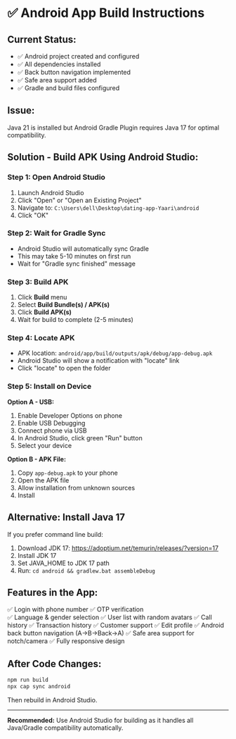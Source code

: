 # ✅ Android App Build Instructions

## Current Status:
- ✅ Android project created and configured
- ✅ All dependencies installed
- ✅ Back button navigation implemented
- ✅ Safe area support added
- ✅ Gradle and build files configured

## Issue:
Java 21 is installed but Android Gradle Plugin requires Java 17 for optimal compatibility.

## Solution - Build APK Using Android Studio:

### Step 1: Open Android Studio
1. Launch Android Studio
2. Click "Open" or "Open an Existing Project"
3. Navigate to: `C:\Users\dell\Desktop\dating-app-Yaari\android`
4. Click "OK"

### Step 2: Wait for Gradle Sync
- Android Studio will automatically sync Gradle
- This may take 5-10 minutes on first run
- Wait for "Gradle sync finished" message

### Step 3: Build APK
1. Click **Build** menu
2. Select **Build Bundle(s) / APK(s)**
3. Click **Build APK(s)**
4. Wait for build to complete (2-5 minutes)

### Step 4: Locate APK
- APK location: `android/app/build/outputs/apk/debug/app-debug.apk`
- Android Studio will show a notification with "locate" link
- Click "locate" to open the folder

### Step 5: Install on Device
**Option A - USB:**
1. Enable Developer Options on phone
2. Enable USB Debugging
3. Connect phone via USB
4. In Android Studio, click green "Run" button
5. Select your device

**Option B - APK File:**
1. Copy `app-debug.apk` to your phone
2. Open the APK file
3. Allow installation from unknown sources
4. Install

## Alternative: Install Java 17
If you prefer command line build:
1. Download JDK 17: https://adoptium.net/temurin/releases/?version=17
2. Install JDK 17
3. Set JAVA_HOME to JDK 17 path
4. Run: `cd android && gradlew.bat assembleDebug`

## Features in the App:
✅ Login with phone number
✅ OTP verification  
✅ Language & gender selection
✅ User list with random avatars
✅ Call history
✅ Transaction history
✅ Customer support
✅ Edit profile
✅ Android back button navigation (A→B→Back→A)
✅ Safe area support for notch/camera
✅ Fully responsive design

## After Code Changes:
```bash
npm run build
npx cap sync android
```
Then rebuild in Android Studio.

---

**Recommended:** Use Android Studio for building as it handles all Java/Gradle compatibility automatically.
